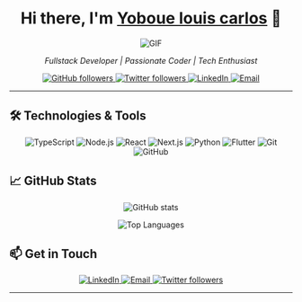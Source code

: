<h1 align="center">Hi there, I'm <a href="https://www.yourwebsite.com" target="_blank">Yoboue louis carlos</a> 👋</h1>

<p align="center">
  <img alt="GIF" src="https://media4.giphy.com/media/11KzOet1ElBDz2/giphy.gif?cid=6c09b952ufa3xxbbm0mpuadm2zaik3wjp4m9luz2ly0lyz8d&ep=v1_internal_gif_by_id&rid=giphy.gif&ct=g"  />
</p>

<p align="center">
  <em>Fullstack Developer | Passionate Coder | Tech Enthusiast</em>
</p>

<p align="center">
  <a href="https://github.com/Yobson2">
    <img src="https://img.shields.io/github/followers/Yobson2?label=Follow&style=social" alt="GitHub followers">
  </a>
  <a href="https://x.com/yoyodev12?t=CDUvLRNEFdMrWYpNGb8PHg&s=09">
    <img src="https://img.shields.io/twitter/follow/Yobson2?label=Follow&style=social" alt="Twitter followers">
  </a>
  <a href="https://www.linkedin.com/in/louis-carlos-yoboue-0a5a75221?utm_source=share&utm_campaign=share_via&utm_content=profile&utm_medium=android_app">
    <img src="https://img.shields.io/badge/-LinkedIn-blue?style=flat-square&logo=linkedin" alt="LinkedIn">
  </a>
  <a href="mailto:yobsondev@gmail.com">
    <img src="https://img.shields.io/badge/-Email-red?style=flat-square&logo=gmail&logoColor=white" alt="Email">
  </a>
</p>

---

## 🛠️ Technologies & Tools

<p align="center">
  <img src="https://img.shields.io/badge/-TypeScript-3178C6?style=for-the-badge&logo=typescript&logoColor=white" alt="TypeScript">
  <img src="https://img.shields.io/badge/-Node.js-339933?style=for-the-badge&logo=node.js&logoColor=white" alt="Node.js">
  <img src="https://img.shields.io/badge/-React-61DAFB?style=for-the-badge&logo=react&logoColor=black" alt="React">
  <img src="https://img.shields.io/badge/-Next.js-000000?style=for-the-badge&logo=next.js&logoColor=white" alt="Next.js">
  <img src="https://img.shields.io/badge/-Python-3776AB?style=for-the-badge&logo=python&logoColor=white" alt="Python">
  <img src="https://img.shields.io/badge/-Flutter-02569B?style=for-the-badge&logo=flutter&logoColor=white" alt="Flutter">
<!--   <img src="https://img.shields.io/badge/-Django-092E20?style=for-the-badge&logo=django&logoColor=white" alt="Django"> -->
<!--   <img src="https://img.shields.io/badge/-Docker-2496ED?style=for-the-badge&logo=docker&logoColor=white" alt="Docker"> -->
  <img src="https://img.shields.io/badge/-Git-F05032?style=for-the-badge&logo=git&logoColor=white" alt="Git">
  <img src="https://img.shields.io/badge/-GitHub-181717?style=for-the-badge&logo=github&logoColor=white" alt="GitHub">
</p>

## 📈 GitHub Stats

<p align="center">
  <img src="https://github-readme-stats.vercel.app/api?username=Yobson2&show_icons=true&theme=radical" alt="GitHub stats">
</p>
<p align="center">
  <img src="https://github-readme-stats.vercel.app/api/top-langs/?username=Yobson2&layout=compact&theme=radical" alt="Top Languages">
</p>



## 📫 Get in Touch

<p align="center">
  <a href="https://www.linkedin.com/in/yourlinkedin/">
    <img src="https://img.shields.io/badge/-LinkedIn-blue?style=flat-square&logo=linkedin" alt="LinkedIn">
  </a>
  <a href="mailto:your.email@example.com">
    <img src="https://img.shields.io/badge/-Email-red?style=flat-square&logo=gmail&logoColor=white" alt="Email">
  </a>
  <a href="https://twitter.com/yourusername">
    <img src="https://img.shields.io/twitter/follow/yourusername?label=Follow&style=social" alt="Twitter followers">
  </a>
</p>

---


